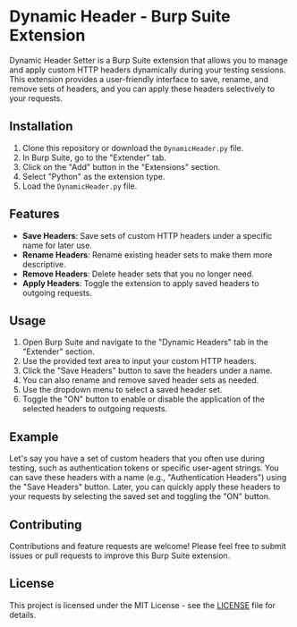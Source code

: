 # Dynamic Header - Burp Suite Extension

Dynamic Header Setter is a Burp Suite extension that allows you to manage and apply custom HTTP headers dynamically during your testing sessions. This extension provides a user-friendly interface to save, rename, and remove sets of headers, and you can apply these headers selectively to your requests.

## Installation

1. Clone this repository or download the `DynamicHeader.py` file.
2. In Burp Suite, go to the "Extender" tab.
3. Click on the "Add" button in the "Extensions" section.
4. Select "Python" as the extension type.
5. Load the `DynamicHeader.py` file.

## Features

- **Save Headers**: Save sets of custom HTTP headers under a specific name for later use.
- **Rename Headers**: Rename existing header sets to make them more descriptive.
- **Remove Headers**: Delete header sets that you no longer need.
- **Apply Headers**: Toggle the extension to apply saved headers to outgoing requests.

## Usage

1. Open Burp Suite and navigate to the "Dynamic Headers" tab in the "Extender" section.
2. Use the provided text area to input your custom HTTP headers.
3. Click the "Save Headers" button to save the headers under a name.
4. You can also rename and remove saved header sets as needed.
5. Use the dropdown menu to select a saved header set.
6. Toggle the "ON" button to enable or disable the application of the selected headers to outgoing requests.

## Example

Let's say you have a set of custom headers that you often use during testing, such as authentication tokens or specific user-agent strings. You can save these headers with a name (e.g., "Authentication Headers") using the "Save Headers" button. Later, you can quickly apply these headers to your requests by selecting the saved set and toggling the "ON" button.

## Contributing

Contributions and feature requests are welcome! Please feel free to submit issues or pull requests to improve this Burp Suite extension.

## License

This project is licensed under the MIT License - see the [LICENSE](LICENSE) file for details.
